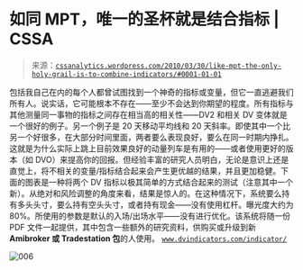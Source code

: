 <!--yml

分类：未分类

日期：2024-05-12 18:30:59

-->

# 如同 MPT，唯一的圣杯就是结合指标 | CSSA

> 来源：[`cssanalytics.wordpress.com/2010/03/30/like-mpt-the-only-holy-grail-is-to-combine-indicators/#0001-01-01`](https://cssanalytics.wordpress.com/2010/03/30/like-mpt-the-only-holy-grail-is-to-combine-indicators/#0001-01-01)

包括我自己在内的每个人都曾试图找到一个神奇的指标或变量，但它一直逃避我们所有人。说实话，它可能根本不存在——至少不会达到你期望的程度。所有指标与其他测量同一事物的指标之间存在相当高的相关性——DV2 和相关 DV 变体就是一个很好的例子。另一个例子是 20 天移动平均线和 20 天斜率。即使其中一个比另一个好很多，在大部分时间里面，两者要么表现良好，要么在同一时期内挣扎。这就是为什么实际上跳上目前效果良好的动量列车是有用的——或者使用更好的版本（如 DVO）来提高你的回报。但经验丰富的研究人员明白，无论是意识上还是直觉上，将不相关的变量/指标结合起来会产生更优越的结果，并且更加稳健。下面的图表是一种将两个 DV 指标以极其简单的方式结合起来的测试（注意其中一个新）。从绝对和风险调整的角度来看，结果是惊人的。在这种情况下，系统要么持有多头头寸，要么持有空头头寸，或者持有现金——没有使用杠杆。曝光度大约为 80%。所使用的参数是默认的入场/出场水平——没有进行优化。该系统将随一份 PDF 文件一起提供，其中包含一些额外的研究资料，供购买或升级到新**Amibroker 或 Tradestation 包**的人使用。 [`www.dvindicators.com/indicator/`](http://dvindicators.cssanalytics.com/indicator/)

![006](https://cssanalytics.files.wordpress.com/2010/03/006.png)
